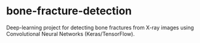 # bone-fracture-detection
Deep-learning project for detecting bone fractures from X-ray images using Convolutional Neural Networks (Keras/TensorFlow).
